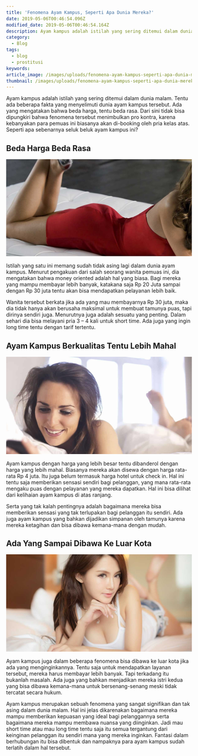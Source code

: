 ```yaml
---
title: 'Fenomena Ayam Kampus, Seperti Apa Dunia Mereka?'
date: 2019-05-06T00:46:54.096Z
modified_date: 2019-05-06T00:46:54.164Z
description: Ayam kampus adalah istilah yang sering ditemui dalam dunia malam. Tentu ada beberapa fakta yang menyelimuti dunia ayam kampus tersebut.
category:
  - Blog
tags:
  - blog
  - prostitusi
keywords:
article_image: /images/uploads/fenomena-ayam-kampus-seperti-apa-dunia-mereka-3.jpg
thumbnail: /images/uploads/fenomena-ayam-kampus-seperti-apa-dunia-mereka-3-thumb.jpg
---
```

Ayam kampus adalah istilah yang sering ditemui dalam dunia malam. Tentu ada beberapa fakta yang menyelimuti dunia ayam kampus tersebut. Ada yang mengatakan bahwa beda harga, tentu beda rasa. Dari sini tidak bisa dipungkiri bahwa fenomena tersebut menimbulkan pro kontra, karena kebanyakan para pemuas ini biasanya akan di-booking oleh pria kelas atas. Seperti apa sebenarnya seluk beluk ayam kampus ini?



## Beda Harga Beda Rasa

![Fenomena Ayam Kampus, Seperti Apa Dunia Mereka?](/images/uploads/fenomena-ayam-kampus-seperti-apa-dunia-mereka-3.jpg)

Istilah yang satu ini memang sudah tidak asing lagi dalam dunia ayam kampus. Menurut pengakuan dari salah seorang wanita pemuas ini, dia mengatakan bahwa money oriented adalah hal yang biasa. Bagi mereka yang mampu membayar lebih banyak, katakana saja Rp 20 Juta sampai dengan Rp 30 juta tentu akan bisa mendapatkan pelayanan lebih baik.

Wanita tersebut berkata jika ada yang mau membayarnya Rp 30 juta, maka dia tidak hanya akan berusaha maksimal untuk membuat tamunya puas, tapi dirinya sendiri juga. Menurutnya  juga adalah sesuatu yang penting. Dalam sehari dia bisa melayani pria 3 – 4 kali untuk short time. Ada juga yang ingin long time tentu dengan tarif tertentu.



## Ayam Kampus Berkualitas Tentu Lebih Mahal

![Fenomena Ayam Kampus, Seperti Apa Dunia Mereka?](/images/uploads/fenomena-ayam-kampus-seperti-apa-dunia-mereka-2.jpg)

Ayam kampus dengan harga yang lebih besar tentu dibanderol dengan harga yang lebih mahal. Biasanya mereka akan disewa dengan harga rata-rata Rp 4 juta. Itu juga belum termasuk harga hotel untuk check in. Hal ini tentu saja memberikan sensasi sendiri bagi pelanggan, yang mana rata-rata mengaku puas dengan pelayanan yang mereka dapatkan. Hal ini bisa dilihat dari kelihaian ayam kampus di atas ranjang.

Serta yang tak kalah pentingnya adalah bagaimana mereka bisa memberikan sensasi yang tak terlupakan bagi pelanggan itu sendiri. Ada juga ayam kampus yang bahkan dijadikan simpanan oleh tamunya karena mereka ketagihan dan bisa dibawa kemana-mana dengan mudah.



## Ada Yang Sampai Dibawa Ke Luar Kota

![Fenomena Ayam Kampus, Seperti Apa Dunia Mereka?](/images/uploads/fenomena-ayam-kampus-seperti-apa-dunia-mereka-1.jpg)

Ayam kampus juga dalam beberapa fenomena bisa dibawa ke luar kota jika ada yang menginginkannya. Tentu saja untuk mendapatkan layanan tersebut, mereka harus membayar lebih banyak. Tapi terkadang itu bukanlah masalah. Ada juga yang bahkan menjadikan mereka istri kedua yang bisa dibawa kemana-mana untuk bersenang-senang meski tidak tercatat secara hukum.

Ayam kampus merupakan sebuah fenomena yang sangat signifikan dan tak asing dalam dunia malam. Hal ini jelas dikarenakan bagaimana mereka mampu memberikan kepuasan yang ideal bagi pelanggannya serta bagaimana mereka mampu membawa nuansa yang diinginkan. Jadi mau short time atau mau long time tentu saja itu semua tergantung dari keinginan pelanggan itu sendiri mana yang mereka inginkan. Fantasi dalam berhubungan itu bisa dibentuk dan nampaknya para ayam kampus sudah terlatih dalam hal tersebut.
